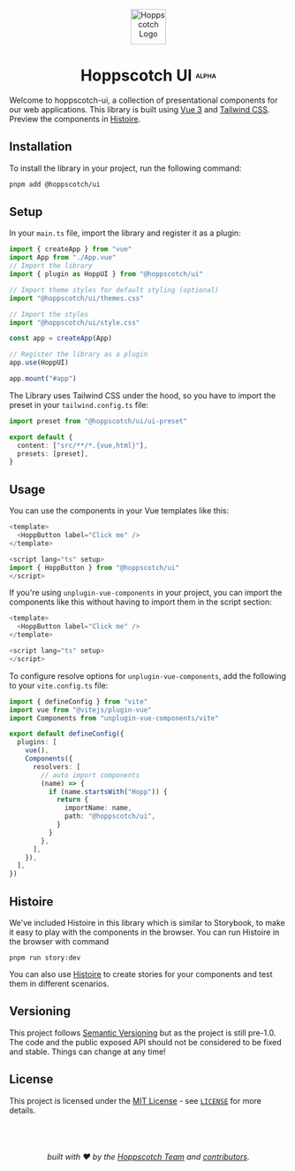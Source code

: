 <div align="center">
  <a href="https://hoppscotch.io">
    <img
      src="https://avatars.githubusercontent.com/u/56705483"
      alt="Hoppscotch Logo"
      height="64"
    />
  </a>
</div>
<div align="center">

# Hoppscotch UI <font size=2><sup>ALPHA</sup></font>

</div>

Welcome to hoppscotch-ui, a collection of presentational components for our web applications. This library is built using [Vue 3](https://v3.vuejs.org/) and [Tailwind CSS](https://tailwindcss.com/). Preview the components in [Histoire](https://ui.hoppscotch.io/).

## Installation

To install the library in your project, run the following command:

```bash
pnpm add @hoppscotch/ui
```

## Setup

In your `main.ts` file, import the library and register it as a plugin:

```ts
import { createApp } from "vue"
import App from "./App.vue"
// Import the library
import { plugin as HoppUI } from "@hoppscotch/ui"

// Import theme styles for default styling (optional)
import "@hoppscotch/ui/themes.css"

// Import the styles
import "@hoppscotch/ui/style.css"

const app = createApp(App)

// Register the library as a plugin
app.use(HoppUI)

app.mount("#app")
```

The Library uses Tailwind CSS under the hood, so you have to import the preset in your `tailwind.config.ts` file:

```ts
import preset from "@hoppscotch/ui/ui-preset"

export default {
  content: ["src/**/*.{vue,html}"],
  presets: [preset],
}
```

## Usage

You can use the components in your Vue templates like this:

```ts
<template>
  <HoppButton label="Click me" />
</template>

<script lang="ts" setup>
import { HoppButton } from "@hoppscotch/ui"
</script>
```

If you're using `unplugin-vue-components` in your project, you can import the components like this without having to import them in the script section:

```ts
<template>
  <HoppButton label="Click me" />
</template>

<script lang="ts" setup>
</script>
```

To configure resolve options for `unplugin-vue-components`, add the following to your `vite.config.ts` file:

```ts
import { defineConfig } from "vite"
import vue from "@vitejs/plugin-vue"
import Components from "unplugin-vue-components/vite"

export default defineConfig({
  plugins: [
    vue(),
    Components({
      resolvers: [
        // auto import components
        (name) => {
          if (name.startsWith("Hopp")) {
            return {
              importName: name,
              path: "@hoppscotch/ui",
            }
          }
        },
      ],
    }),
  ],
})
```

## Histoire

We've included Histoire in this library which is similar to Storybook, to make it easy to play with the components in the browser. You can run Histoire in the browser with command

`pnpm run story:dev`

You can also use [Histoire](https://histoire.dev/) to create stories for your components and test them in different scenarios.

## Versioning

This project follows [Semantic Versioning](https://semver.org/) but as the project is still pre-1.0. The code and the public exposed API should not be considered to be fixed and stable. Things can change at any time!

## License

This project is licensed under the [MIT License](https://opensource.org/licenses/MIT) - see [`LICENSE`](https://github.com/hoppscotch/hoppscotch/blob/main/LICENSE) for more details.

<div  align="center">

<br />

<br />

###### built with ❤︎ by the [Hoppscotch Team](https://github.com/hoppscotch) and [contributors](https://github.com/hoppscotch/hoppscotch/graphs/contributors).

</div>
